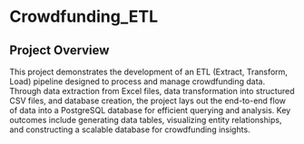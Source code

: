 # Crowdfunding_ETL

## Project Overview
This project demonstrates the development of an ETL (Extract, Transform, Load) pipeline designed to process and manage crowdfunding data. Through data extraction from Excel files, data transformation into structured CSV files, and database creation, the project lays out the end-to-end flow of data into a PostgreSQL database for efficient querying and analysis. Key outcomes include generating data tables, visualizing entity relationships, and constructing a scalable database for crowdfunding insights.